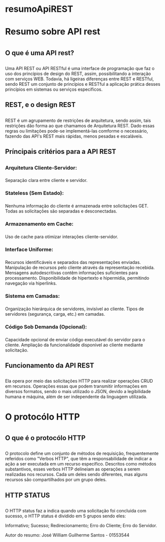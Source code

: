 # resumoApiREST

# Resumo sobre API rest <h1>

## O que é uma API rest? <h2>

Uma API REST ou API RESTful é uma interface de programação que faz o uso dos princípios de design do REST,
assim, possibilitando a interação com serviços WEB. Todavia, há ligeiras diferenças entre REST e RESTful, sendo REST um conjunto de princípios e RESTful a aplicação prática desses princípios em sistemas ou serviços específicos.

## REST, e o design REST <h2>

REST é um agrupamento de restrições de arquitetura, sendo assim, tais restrições dão forma ao que chamamos de Arquitetura REST. Dado essas regras ou limitações pode-se implementá-las comforme o necessário, fazendo das API's REST
mais rápidas, menos pesadas e escaláveis.

## Príncipais critérios para a API REST <h2>

### Arquitetura Cliente-Servidor: <h3>

Separação clara entre cliente e servidor.

### Stateless (Sem Estado): <h3>

Nenhuma informação do cliente é armazenada entre solicitações GET.
Todas as solicitações são separadas e desconectadas.

### Armazenamento em Cache: <h3>

Uso de cache para otimizar interações cliente-servidor.

### Interface Uniforme: <h3>

Recursos identificáveis e separados das representações enviadas.
Manipulação de recursos pelo cliente através da representação recebida.
Mensagens autodescritivas contêm informações suficientes para processamento.
Disponibilidade de hipertexto e hipermídia, permitindo navegação via hiperlinks.

### Sistema em Camadas: <h3>

Organização hierárquica de servidores, invisível ao cliente.
Tipos de servidores (segurança, carga, etc.) em camadas.

### Código Sob Demanda (Opcional): <h3>

Capacidade opcional de enviar código executável do servidor para o cliente.
Ampliação da funcionalidade disponível ao cliente mediante solicitação.

## Funcionamento da API REST <h2>

Ela opera por meio das solicitações HTTP para realizar operações CRUD em recursos. Operações essas que podem transmitir informações em diversos formatos, sendo o mais utilizado o JSON, devido a legibilidade humana e máquina, além de ser independente da linguagem utilizada.

# O protocólo HTTP <h1>

## O que é o protocólo HTTP <h2>

O protocolo define um conjunto de métodos de requisição, frequentemente referidos como "Verbos HTTP", que têm a responsabilidade de indicar a ação a ser executada em um recurso específico. Descritos como métodos substantivos, esses verbos HTTP delineiam as operações a serem realizadas nos recursos. Cada um deles sendo diferentes, mas alguns recursos são compartilhados por um grupo deles.
 
## HTTP STATUS <h2>

O HTTP status faz a indica quando uma solicitação foi concluida com sucesso, o HTTP status é dividido em 5 grupos sendo eles:

 Informativo;
 Sucesso;
 Redirecionamento;
 Erro do Cliente;
 Erro do Servidor.

Autor do resumo: José William Guilherme Santos - 01553544
